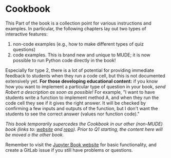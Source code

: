 # Cookbook

This Part of the book is a collection point for various instructions and examples. In particular, the following chapters lay out two types of interactive features:
1. non-code examples (e.g., how to make different types of quiz questions)
2. code examples. This is brand new and unique to MUDE; it is now possible to run Python code directly in the book!

Especially for type 2, there is a lot of potential for providing immediate feedback to students when they run a code cell, but this is not documented extensively yet. **For those developing educational content:** if you know how you want to implement a particular type of question in your book, *send Robert a description as soon as possible!* For example, "I want to have students write a function to implement method A, and when they run the code cell they see if it gives the right answer. It will be checked by confirming a few inputs and outputs of the function, but I don't want the students to see the correct answer (values nor function code)."

_This book temporarily supercedes the Cookbook in our other (non-MUDE) book (links to: [website](https://interactivetextbooks.citg.tudelft.nl/) and [repo](https://gitlab.tudelft.nl/interactivetextbooks-citg/jupyter-book-manual)). Prior to Q1 starting, the content here will be moved o the other book._

Remember to visit the [Jupyter Book website](https://jupyterbook.org/en/stable/) for basic functionality, and create a GitLab issue if you still have problems or questions.